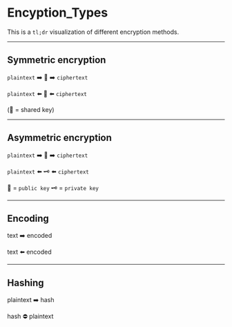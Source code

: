 # Encyption_Types

This is a `tl;dr` visualization of different encryption methods. 

---

## Symmetric encryption

`plaintext`		➡️ 🔑️ ➡️ 		`ciphertext`

`plaintext` 	⬅️ 🔑️ ⬅️ 		`ciphertext`

(🔑️ = shared key)

---

## Asymmetric encryption

`plaintext` 	➡️ 🔑️ ➡️		 `ciphertext`

`plaintext`		⬅️ 🗝️ ⬅️ 		 `ciphertext`

🔑️ = `public key`
🗝️ = `private key`

---

## Encoding

text ➡️ encoded

text ⬅️ encoded

---

## Hashing

plaintext 		➡️ 			hash

hash 			⛔️ 			plaintext
